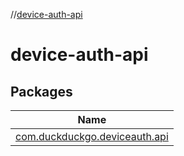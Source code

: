 //[device-auth-api](index.md)

# device-auth-api

## Packages

| Name |
|---|
| [com.duckduckgo.deviceauth.api](device-auth-api/com.duckduckgo.deviceauth.api/index.md) |
